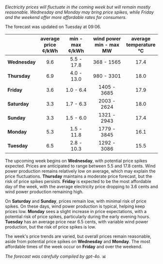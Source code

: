 *Electricity prices will fluctuate in the coming week but will remain mostly reasonable. Wednesday and Monday may bring price spikes, while Friday and the weekend offer more affordable rates for consumers.*

The forecast was updated on Tuesday at 09:06.

|             | average<br>price<br>¢/kWh | min - max<br>¢/kWh | wind power<br>min - max<br>MW | average<br>temperature<br>°C |
|:------------|:----------------:|:----------------:|:-------------:|:-------------:|
| **Wednesday** | 9.6 | 5.5 - 17.8 | 368 - 1565 | 17.4 |
| **Thursday**  | 6.9 | 4.0 - 13.0 | 980 - 3301 | 18.0 |
| **Friday**    | 3.6 | 1.0 - 6.4  | 1405 - 3685 | 17.9 |
| **Saturday**  | 3.3 | 1.7 - 6.3  | 2003 - 2624 | 18.0 |
| **Sunday**    | 3.3 | 1.5 - 6.0  | 1321 - 2943 | 17.4 |
| **Monday**    | 5.3 | 1.5 - 11.8 | 1779 - 3845 | 16.1 |
| **Tuesday**   | 6.5 | 2.8 - 10.3 | 1292 - 3086 | 15.5 |

The upcoming week begins on **Wednesday**, with potential price spikes expected. Prices are anticipated to range between 5.5 and 17.8 cents. Wind power production remains relatively low on average, which may explain the price fluctuations. **Thursday** maintains a moderate price forecast, but the risk of price spikes persists. **Friday** is expected to be the most affordable day of the week, with the average electricity price dropping to 3.6 cents and wind power production remaining high.

On **Saturday** and **Sunday**, prices remain low, with minimal risk of price spikes. On these days, wind power production is typical, helping keep prices low. **Monday** sees a slight increase in price expectations, with a potential risk of price spikes, particularly during the early evening hours. **Tuesday** has an average price near 6.5 cents, with variable wind power production, but the risk of price spikes is low.

The week's price trends are varied, but overall prices remain reasonable, aside from potential price spikes on **Wednesday** and **Monday**. The most affordable times of the week occur on **Friday** and over the weekend.

*The forecast was carefully compiled by gpt-4o.* 📊
